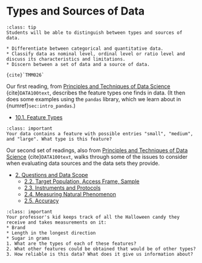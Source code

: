 # Types and Sources of Data

```{admonition} Learning Outcome
:class: tip
Students will be able to distinguish between types and sources of data.
```


```{admonition} Sample Tasks: 
* Differentiate between categorical and quantitative data.
* Classify data as nominal level, ordinal level or ratio level and discuss its characteristics and limitations. 
* Discern between a set of data and a source of data.
 
{cite}`TMM026`
```
Our first reading, from  [Principles and Techniques of Data Science](http://www.textbook.ds100.org/intro.html) {cite}`DATA100text`, describes the feature types one finds in data. (It then does some examples using the  `pandas` library, which we learn about in {numref}`sec:intro_pandas`.)
* [10.1. Feature Types](http://www.textbook.ds100.org/ch/10/eda_feature_types.html)

```{admonition} Reading Question
:class: important
Your data contains a feature with possible entries "small", "medium", and "large". What type is this feature?
```

Our second set of readings, also from [Principles and Techniques of Data Science](http://www.textbook.ds100.org/intro.html) {cite}`DATA100text`, walks through some of the issues to consider when evaluating data sources and the data sets they provide.
* [2. Questions and Data Scope](http://www.textbook.ds100.org/ch/02/data_scope_intro.html)
  * [2.2. Target Population, Access Frame, Sample](http://www.textbook.ds100.org/ch/02/data_scope_construct.html)
  * [2.3. Instruments and Protocols](http://www.textbook.ds100.org/ch/02/data_scope_protocols.html)
  * [2.4. Measuring Natural Phenomenon](http://www.textbook.ds100.org/ch/02/data_scope_natural.html)
  * [2.5. Accuracy](http://www.textbook.ds100.org/ch/02/data_scope_accuracy.html)
  
```{admonition} Reading Questions
:class: important
Your professor's kid keeps track of all the Halloween candy they receive and takes measurements on it:
* Brand
* Length in the longest direction
* Sugar in grams
1. What are the types of each of these features?
2. What other features could be obtained that would be of other types?
3. How reliable is this data? What does it give us information about?
```
